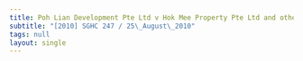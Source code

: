 ```yaml
---
title: Poh Lian Development Pte Ltd v Hok Mee Property Pte Ltd and others
subtitle: "[2010] SGHC 247 / 25\_August\_2010"
tags: null
layout: single
---
```


